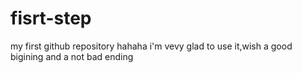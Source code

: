 # fisrt-step
my first github repository
hahaha i'm vevy glad to use it,wish a good bigining and a not bad ending
